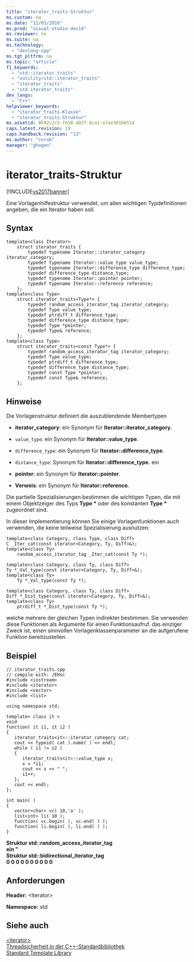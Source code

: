```yaml
---
title: "iterator_traits-Struktur"
ms.custom: na
ms.date: "12/03/2016"
ms.prod: "visual-studio-dev14"
ms.reviewer: na
ms.suite: na
ms.technology: 
  - "devlang-cpp"
ms.tgt_pltfrm: na
ms.topic: "article"
f1_keywords: 
  - "std::iterator_traits"
  - "xutility/std::iterator_traits"
  - "iterator_traits"
  - "std.iterator_traits"
dev_langs: 
  - "C++"
helpviewer_keywords: 
  - "iterator_traits-Klasse"
  - "iterator_traits-Struktur"
ms.assetid: 8b92c2c5-f658-402f-8ca1-e7ae301b8514
caps.latest.revision: 19
caps.handback.revision: "13"
ms.author: "corob"
manager: "ghogen"
---
```

# iterator_traits-Struktur
[!INCLUDE[vs2017banner](../assembler/inline/includes/vs2017banner.md)]

Eine Vorlagenhilfestruktur verwendet, um allen wichtigen Typdefinitionen angeben, die ein Iterator haben soll.  
  
## Syntax  
  
```  
template<class Iterator>  
    struct iterator_traits {  
        typedef typename Iterator::iterator_category iterator_category;  
        typedef typename Iterator::value_type value_type;  
        typedef typename Iterator::difference_type difference_type;  
        typedef difference_type distance_type;  
        typedef typename Iterator::pointer pointer;  
        typedef typename Iterator::reference reference;  
    };  
template<class Type>  
    struct iterator_traits<Type*> {  
        typedef random_access_iterator_tag iterator_category;  
        typedef Type value_type;  
        typedef ptrdiff_t difference_type;  
        typedef difference_type distance_type;  
        typedef Type *pointer;  
        typedef Type& reference;  
    };  
template<class Type>  
    struct iterator_traits<const Type*> {  
        typedef random_access_iterator_tag iterator_category;  
        typedef Type value_type;  
        typedef ptrdiff_t difference_type;  
        typedef difference_type distance_type;  
        typedef const Type *pointer;  
        typedef const Type& reference;  
    };  
```  
  
## Hinweise  
 Die Vorlagenstruktur definiert die auszublendende Membertypen  
  
-   **iterator\_category**: ein Synonym für **Iterator::iterator\_category**.  
  
-   `value_type`: ein Synonym für **Iterator::value\_type**.  
  
-   `difference_type`: ein Synonym für **Iterator::difference\_type**.  
  
-   `distance_type`: Synonym für **Iterator::difference\_type.** ein  
  
-   **pointer**: ein Synonym für **Iterator::pointer**.  
  
-   **Verweis**: ein Synonym für **Iterator::reference**.  
  
 Die partielle Spezialisierungen bestimmen die wichtigen Typen, die mit einem Objektzeiger des Typs **Type \*** oder des konstanten **Type \*** zugeordnet sind.  
  
 In dieser Implementierung können Sie einige Vorlagenfunktionen auch verwenden, die keine teilweise Spezialisierung ausnutzen:  
  
```  
template<class Category, class Type, class Diff>  
C _Iter_cat(const iterator<Category, Ty, Diff>&);  
template<class Ty>  
    random_access_iterator_tag _Iter_cat(const Ty *);  
  
template<class Category, class Ty, class Diff>  
Ty *_Val_type(const iterator<Category, Ty, Diff>&);  
template<class Ty>  
    Ty *_Val_type(const Ty *);  
  
template<class Category, class Ty, class Diff>  
Diff *_Dist_type(const iterator<Category, Ty, Diff>&);  
template<class Ty>  
    ptrdiff_t *_Dist_type(const Ty *);  
```  
  
 welche mehrere der gleichen Typen indirekter bestimmen.  Sie verwenden diese Funktionen als Argumente für einen Funktionsaufruf.  das einziger Zweck ist, einen sinnvollen Vorlagenklassenparameter an die aufgerufene Funktion bereitzustellen.  
  
## Beispiel  
  
```  
// iterator_traits.cpp  
// compile with: /EHsc  
#include <iostream>  
#include <iterator>  
#include <vector>  
#include <list>  
  
using namespace std;  
  
template< class it >  
void  
function( it i1, it i2 )  
{  
   iterator_traits<it>::iterator_category cat;  
   cout << typeid( cat ).name( ) << endl;  
   while ( i1 != i2 )  
   {  
      iterator_traits<it>::value_type x;  
      x = *i1;  
      cout << x << " ";  
      i1++;  
   };     
   cout << endl;  
};  
  
int main( )   
{  
   vector<char> vc( 10,'a' );  
   list<int> li( 10 );  
   function( vc.begin( ), vc.end( ) );  
   function( li.begin( ), li.end( ) );  
}  
```  
  
  **Struktur std::random\_access\_iterator\_tag**  
**ein "**   
**Struktur std::bidirectional\_iterator\_tag**  
**0 0 0 0 0 0 0 0 0 0**    
## Anforderungen  
 **Header:** \<Iterator\>  
  
 **Namespace:** std  
  
## Siehe auch  
 [\<iterator\>](../standard-library/iterator.md)   
 [Threadsicherheit in der C\+\+\-Standardbibliothek](../standard-library/thread-safety-in-the-cpp-standard-library.md)   
 [Standard Template Library](../misc/standard-template-library.md)
